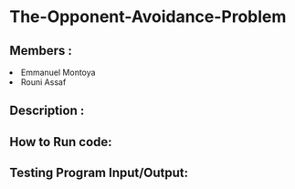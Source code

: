 # The-Opponent-Avoidance-Problem

## Members :

<li>Emmanuel Montoya</li>
<li>Rouni Assaf</li>


## Description :



## How to Run code:



## Testing Program Input/Output:

